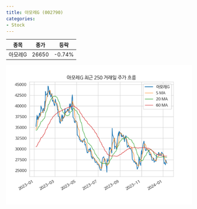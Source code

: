 ```yaml
---
title: 아모레G (002790)
categories:
- Stock
---
```


|종목|종가|등락|
|----|----|----|
|아모레G|26650|-0.74%|

<!-- more -->

![002790](/assets/images/stock/002790.png)